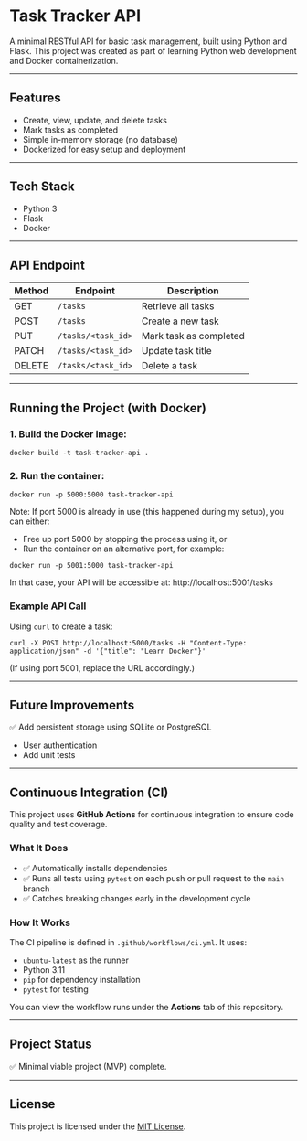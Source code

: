 # Task Tracker API

A minimal RESTful API for basic task management, built using Python and Flask. This project was created as part of learning Python web development and Docker containerization.

---

## Features

* Create, view, update, and delete tasks
* Mark tasks as completed
* Simple in-memory storage (no database)
* Dockerized for easy setup and deployment

---

## Tech Stack

* Python 3
* Flask
* Docker

---

## API Endpoint

| Method | Endpoint            | Description            |
|--------|---------------------|------------------------|
| GET    | `/tasks`            | Retrieve all tasks     |
| POST   | `/tasks`            | Create a new task      |
| PUT    | `/tasks/<task_id>`  | Mark task as completed |
| PATCH  | `/tasks/<task_id>`  | Update task title      |
| DELETE | `/tasks/<task_id>`  | Delete a task          |

---

## Running the Project (with Docker)

### 1. Build the Docker image:

`docker build -t task-tracker-api .`

### 2. Run the container:

`docker run -p 5000:5000 task-tracker-api`

Note: If port 5000 is already in use (this happened during my setup), you can either:
* Free up port 5000 by stopping the process using it, or
* Run the container on an alternative port, for example:

`docker run -p 5001:5000 task-tracker-api`

In that case, your API will be accessible at: http://localhost:5001/tasks

### Example API Call

Using `curl` to create a task:

`curl -X POST http://localhost:5000/tasks -H "Content-Type: application/json" -d '{"title": "Learn Docker"}'`

(If using port 5001, replace the URL accordingly.)

---

## Future Improvements

✅ Add persistent storage using SQLite or PostgreSQL
* User authentication
* Add unit tests

---

## Continuous Integration (CI)

This project uses **GitHub Actions** for continuous integration to ensure code quality and test coverage.

### What It Does
- ✅ Automatically installs dependencies
- ✅ Runs all tests using `pytest` on each push or pull request to the `main` branch
- ✅ Catches breaking changes early in the development cycle

### How It Works
The CI pipeline is defined in `.github/workflows/ci.yml`. It uses:
- `ubuntu-latest` as the runner
- Python 3.11
- `pip` for dependency installation
- `pytest` for testing

You can view the workflow runs under the **Actions** tab of this repository.

---

## Project Status

✅ Minimal viable project (MVP) complete.

---

## License

This project is licensed under the [MIT License](LICENSE).





